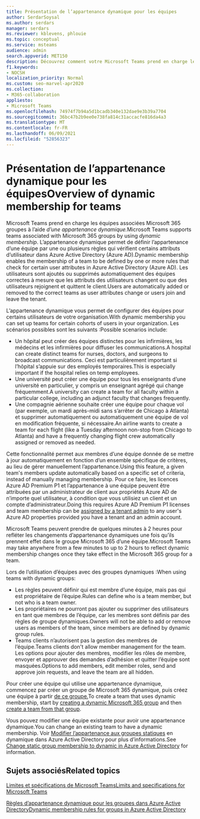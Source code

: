 ```yaml
---
title: Présentation de l’appartenance dynamique pour les équipes
author: SerdarSoysal
ms.author: serdars
manager: serdars
ms.reviewer: kblevens, phlouie
ms.topic: conceptual
ms.service: msteams
audience: admin
search.appverid: MET150
description: Découvrez comment votre Microsoft Teams prend en charge les équipes associées Microsoft 365 groupes à l’aide de l’appartenance dynamique.
f1.keywords:
- NOCSH
localization_priority: Normal
ms.custom: seo-marvel-apr2020
ms.collection:
- M365-collaboration
appliesto:
- Microsoft Teams
ms.openlocfilehash: 74974f7b94a5d1bcadb340e132dae9e3b39a7704
ms.sourcegitcommit: 36bc47b2b9ee0e738fa814c31accacfe816da4a3
ms.translationtype: MT
ms.contentlocale: fr-FR
ms.lasthandoff: 06/09/2021
ms.locfileid: "52856323"
---
```

# <a name="overview-of-dynamic-membership-for-teams"></a><span data-ttu-id="fdde6-103">Présentation de l’appartenance dynamique pour les équipes</span><span class="sxs-lookup"><span data-stu-id="fdde6-103">Overview of dynamic membership for teams</span></span>

<span data-ttu-id="fdde6-104">Microsoft Teams prend en charge les équipes associées Microsoft 365 groupes à l’aide *d’une appartenance dynamique.*</span><span class="sxs-lookup"><span data-stu-id="fdde6-104">Microsoft Teams supports teams associated with Microsoft 365 groups by using *dynamic membership*.</span></span> <span data-ttu-id="fdde6-105">L’appartenance dynamique permet de définir l’appartenance d’une équipe par une ou plusieurs règles qui vérifient certains attributs d’utilisateur dans Azure Active Directory (Azure AD).</span><span class="sxs-lookup"><span data-stu-id="fdde6-105">Dynamic membership enables the membership of a team to be defined by one or more rules that check for certain user attributes in Azure Active Directory (Azure AD).</span></span> <span data-ttu-id="fdde6-106">Les utilisateurs sont ajoutés ou supprimés automatiquement des équipes correctes à mesure que les attributs des utilisateurs changent ou que des utilisateurs rejoignent et quittent le client.</span><span class="sxs-lookup"><span data-stu-id="fdde6-106">Users are automatically added or removed to the correct teams as user attributes change or users join and leave the tenant.</span></span>

<span data-ttu-id="fdde6-107">L’appartenance dynamique vous permet de configurer des équipes pour certains utilisateurs de votre organisation.</span><span class="sxs-lookup"><span data-stu-id="fdde6-107">With dynamic membership you can set up teams for certain cohorts of users in your organization.</span></span> <span data-ttu-id="fdde6-108">Les scénarios possibles sont les suivants :</span><span class="sxs-lookup"><span data-stu-id="fdde6-108">Possible scenarios include:</span></span>
- <span data-ttu-id="fdde6-109">Un hôpital peut créer des équipes distinctes pour les infirmières, les médecins et les infirmières pour diffuser les communications.</span><span class="sxs-lookup"><span data-stu-id="fdde6-109">A hospital can create distinct teams for nurses, doctors, and surgeons to broadcast communications.</span></span> <span data-ttu-id="fdde6-110">Ceci est particulièrement important si l’hôpital s’appuie sur des employés temporaires.</span><span class="sxs-lookup"><span data-stu-id="fdde6-110">This is especially important if the hospital relies on temp employees.</span></span>
- <span data-ttu-id="fdde6-111">Une université peut créer une équipe pour tous les enseignants d’une université en particulier, y compris un enseignant agrégé qui change fréquemment.</span><span class="sxs-lookup"><span data-stu-id="fdde6-111">A university can create a team for all faculty within a particular college, including an adjunct faculty that changes frequently.</span></span>
- <span data-ttu-id="fdde6-112">Une compagnie aérienne souhaite créer une équipe pour chaque vol (par exemple, un mardi après-midi sans s’arrêter de Chicago à Atlanta) et supprimer automatiquement ou automatiquement une équipe de vol en modification fréquente, si nécessaire.</span><span class="sxs-lookup"><span data-stu-id="fdde6-112">An airline wants to create a team for each flight (like a Tuesday afternoon non-stop from Chicago to Atlanta) and have a frequently changing flight crew automatically assigned or removed as needed.</span></span>

<span data-ttu-id="fdde6-113">Cette fonctionnalité permet aux membres d’une équipe donnée de se mettre à jour automatiquement en fonction d’un ensemble spécifique de critères, au lieu de gérer manuellement l’appartenance.</span><span class="sxs-lookup"><span data-stu-id="fdde6-113">Using this feature, a given team's members update automatically based on a specific set of criteria, instead of manually managing membership.</span></span> <span data-ttu-id="fdde6-114">Pour ce faire, les licences Azure AD Premium [](/azure/active-directory/users-groups-roles/groups-dynamic-membership) P1 et l’appartenance à une équipe peuvent être attribuées par un administrateur de client aux propriétés Azure AD de n’importe quel utilisateur, à condition que vous utilisiez un client et un compte d’administrateur.</span><span class="sxs-lookup"><span data-stu-id="fdde6-114">Doing this requires Azure AD Premium P1 licenses and team membership can be [assigned by a tenant admin](/azure/active-directory/users-groups-roles/groups-dynamic-membership) to any user's Azure AD properties provided you have a tenant and an admin account.</span></span>

<span data-ttu-id="fdde6-115">Microsoft Teams peuvent prendre de quelques minutes à 2 heures pour refléter les changements d’appartenance dynamiques une fois qu’ils prennent effet dans le groupe Microsoft 365 d’une équipe.</span><span class="sxs-lookup"><span data-stu-id="fdde6-115">Microsoft Teams may take anywhere from a few minutes to up to 2 hours to reflect dynamic membership changes once they take effect in the Microsoft 365 group for a team.</span></span>

<span data-ttu-id="fdde6-116">Lors de l’utilisation d’équipes avec des groupes dynamiques :</span><span class="sxs-lookup"><span data-stu-id="fdde6-116">When using teams with dynamic groups:</span></span>

- <span data-ttu-id="fdde6-117">Les règles peuvent définir qui est membre d’une équipe, mais pas qui est propriétaire de l’équipe.</span><span class="sxs-lookup"><span data-stu-id="fdde6-117">Rules can define who is a team member, but not who is a team owner.</span></span>
- <span data-ttu-id="fdde6-118">Les propriétaires ne pourront pas ajouter ou supprimer des utilisateurs en tant que membres de l’équipe, car les membres sont définis par des règles de groupe dynamiques.</span><span class="sxs-lookup"><span data-stu-id="fdde6-118">Owners will not be able to add or remove users as members of the team, since members are defined by dynamic group rules.</span></span>
- <span data-ttu-id="fdde6-119">Teams clients n’autorisent pas la gestion des membres de l’équipe.</span><span class="sxs-lookup"><span data-stu-id="fdde6-119">Teams clients don't allow member management for the team.</span></span> <span data-ttu-id="fdde6-120">Les options pour ajouter des membres, modifier les rôles de membre, envoyer et approuver des demandes d’adhésion et quitter l’équipe sont masquées.</span><span class="sxs-lookup"><span data-stu-id="fdde6-120">Options to add members, edit member roles, send and approve join requests, and leave the team are all hidden.</span></span>

<span data-ttu-id="fdde6-121">Pour créer une équipe qui utilise [](/azure/active-directory/users-groups-roles/groups-create-rule) une appartenance dynamique, commencez par créer un groupe de Microsoft 365 dynamique, puis créez une équipe à partir [de ce groupe.](https://support.microsoft.com/en-us/office/create-a-team-from-an-existing-group-24ec428e-40d7-4a1a-ab87-29be7d145865)</span><span class="sxs-lookup"><span data-stu-id="fdde6-121">To create a team that uses dynamic membership, start by [creating a dynamic Microsoft 365 group](/azure/active-directory/users-groups-roles/groups-create-rule) and then [create a team from that group](https://support.microsoft.com/en-us/office/create-a-team-from-an-existing-group-24ec428e-40d7-4a1a-ab87-29be7d145865).</span></span>

<span data-ttu-id="fdde6-122">Vous pouvez modifier une équipe existante pour avoir une appartenance dynamique.</span><span class="sxs-lookup"><span data-stu-id="fdde6-122">You can change an existing team to have a dynamic membership.</span></span> <span data-ttu-id="fdde6-123">Voir [Modifier l’appartenance aux groupes statiques](/azure/active-directory/users-groups-roles/groups-change-type) en dynamique dans Azure Active Directory pour plus d’informations.</span><span class="sxs-lookup"><span data-stu-id="fdde6-123">See [Change static group membership to dynamic in Azure Active Directory](/azure/active-directory/users-groups-roles/groups-change-type) for information.</span></span>

## <a name="related-topics"></a><span data-ttu-id="fdde6-124">Sujets associés</span><span class="sxs-lookup"><span data-stu-id="fdde6-124">Related topics</span></span>

[<span data-ttu-id="fdde6-125">Limites et spécifications de Microsoft Teams</span><span class="sxs-lookup"><span data-stu-id="fdde6-125">Limits and specifications for Microsoft Teams</span></span>](limits-specifications-teams.md)

[<span data-ttu-id="fdde6-126">Règles d’appartenance dynamique pour les groupes dans Azure Active Directory</span><span class="sxs-lookup"><span data-stu-id="fdde6-126">Dynamic membership rules for groups in Azure Active Directory</span></span>](/azure/active-directory/users-groups-roles/groups-dynamic-membership)
